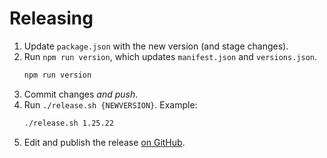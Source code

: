 # Releasing

1. Update `package.json` with the new version (and stage changes).
1. Run `npm run version`, which updates `manifest.json` and `versions.json`.
    ```sh
    npm run version
    ```
1. Commit changes _and push_.
1. Run `./release.sh {NEWVERSION}`. Example:
      ```sh
    ./release.sh 1.25.22
    ```  
1. Edit and publish the release [on GitHub](https://github.com/chrisgurney/obsidian-note-toolbar/releases).